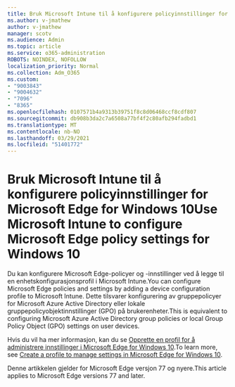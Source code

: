 ```yaml
---
title: Bruk Microsoft Intune til å konfigurere policyinnstillinger for Microsoft Edge for Windows 10
ms.author: v-jmathew
author: v-jmathew
manager: scotv
ms.audience: Admin
ms.topic: article
ms.service: o365-administration
ROBOTS: NOINDEX, NOFOLLOW
localization_priority: Normal
ms.collection: Adm_O365
ms.custom:
- "9003843"
- "9004632"
- "7096"
- "8365"
ms.openlocfilehash: 0107571b4a9313b39751f8c8d06468ccf8cdf807
ms.sourcegitcommit: db908b3da2c7a6508a77bf4f2c80afb294fadbd1
ms.translationtype: MT
ms.contentlocale: nb-NO
ms.lasthandoff: 03/29/2021
ms.locfileid: "51401772"
---
```

# <a name="use-microsoft-intune-to-configure-microsoft-edge-policy-settings-for-windows-10"></a><span data-ttu-id="9102b-102">Bruk Microsoft Intune til å konfigurere policyinnstillinger for Microsoft Edge for Windows 10</span><span class="sxs-lookup"><span data-stu-id="9102b-102">Use Microsoft Intune to configure Microsoft Edge policy settings for Windows 10</span></span>

<span data-ttu-id="9102b-103">Du kan konfigurere Microsoft Edge-policyer og -innstillinger ved å legge til en enhetskonfigurasjonsprofil i Microsoft Intune.</span><span class="sxs-lookup"><span data-stu-id="9102b-103">You can configure Microsoft Edge policies and settings by adding a device configuration profile to Microsoft Intune.</span></span> <span data-ttu-id="9102b-104">Dette tilsvarer konfigurering av gruppepolicyer for Microsoft Azure Active Directory eller lokale gruppepolicyobjektinnstillinger (GPO) på brukerenheter.</span><span class="sxs-lookup"><span data-stu-id="9102b-104">This is equivalent to configuring Microsoft Azure Active Directory group policies or local Group Policy Object (GPO) settings on user devices.</span></span>

<span data-ttu-id="9102b-105">Hvis du vil ha mer informasjon, kan du se [Opprette en profil for å administrere innstillinger i Microsoft Edge for Windows 10](https://go.microsoft.com/fwlink/?linkid=2133700).</span><span class="sxs-lookup"><span data-stu-id="9102b-105">To learn more, see [Create a profile to manage settings in Microsoft Edge for Windows 10](https://go.microsoft.com/fwlink/?linkid=2133700).</span></span>

<span data-ttu-id="9102b-106">Denne artikkelen gjelder for Microsoft Edge versjon 77 og nyere.</span><span class="sxs-lookup"><span data-stu-id="9102b-106">This article applies to Microsoft Edge versions 77 and later.</span></span>
